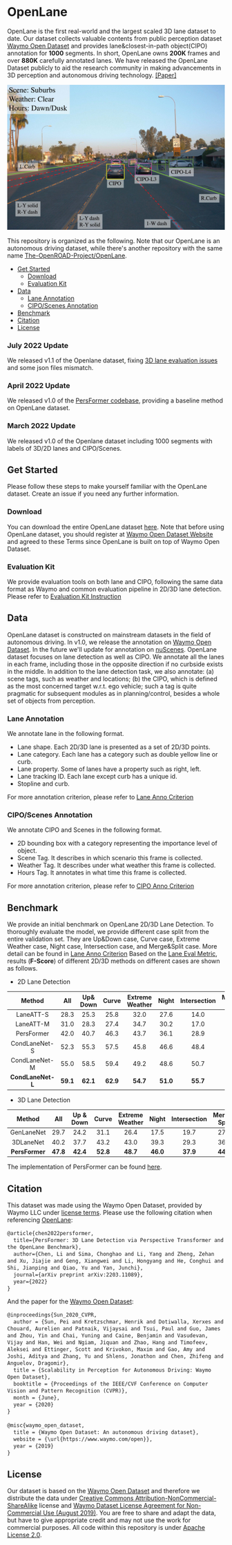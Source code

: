 # OpenLane
OpenLane is the first real-world and the largest scaled 3D lane dataset to date. Our dataset collects valuable contents from public perception dataset [Waymo Open Dataset](https://waymo.com/open/data/perception/) and provides lane&closest-in-path object(CIPO) annotation for **1000** segments. In short, OpenLane owns **200K** frames and over **880K** carefully annotated lanes. We have released the OpenLane Dataset publicly to aid the research community in making advancements in 3D perception and autonomous driving technology.  [[Paper]](https://arxiv.org/abs/2203.11089)

![](imgs/overview.jpg) 

This repository is organized as the following. Note that our OpenLane is an autonomous driving dataset, while there's another repository with the same name [The-OpenROAD-Project/OpenLane](https://github.com/The-OpenROAD-Project/OpenLane). 
- [Get Started](#get-started)
  - [Download](#download)
  - [Evaluation Kit](#evaluation-kit)
- [Data](#data)
  - [Lane Annotation](#lane-annotation)
  - [CIPO/Scenes Annotation](#ciposcenes-annotation)
- [Benchmark](#benchmark)
- [Citation](#citation)
- [License](#license)

### July 2022 Update
We released v1.1 of the Openlane dataset, fixing [3D lane evaluation issues](https://github.com/OpenPerceptionX/OpenLane/issues/15) and some json files mismatch.

### April 2022 Update
We released v1.0 of the [PersFormer codebase](https://github.com/OpenPerceptionX/PersFormer_3DLane), providing a baseline method on OpenLane dataset.

### March 2022 Update
We released v1.0 of the Openlane dataset including 1000 segments with labels of 3D/2D lanes and CIPO/Scenes.
  
## Get Started
Please follow these steps to make yourself familiar with the OpenLane dataset. Create an issue if you need any further information.
### Download
You can download the entire OpenLane dataset [here](data/README.md). Note that before using OpenLane dataset, you should register at [Waymo Open Dataset Website](waymo.com/open) and agreed to these Terms since OpenLane is built on top of Waymo Open Dataset.

### Evaluation Kit
We provide evaluation tools on both lane and CIPO, following the same data format as Waymo and common evaluation pipeline in 2D/3D lane detection. Please refer to [Evaluation Kit Instruction](eval/README.md)
  
## Data
OpenLane dataset is constructed on mainstream datasets in the field of autonomous driving. In v1.0, we release the annotation on [Waymo Open Dataset](https://waymo.com/open/data/perception/). In the future we'll update for annotation on [nuScenes](https://www.nuscenes.org/nuscenes). 
OpenLane dataset focuses on lane detection as well as CIPO. We annotate all the lanes in each frame, including those in the opposite direction if no curbside exists in the middle. In addition to the lane detection task, we also annotate: (a) scene tags, such as weather and locations; (b) the CIPO, which is defined as the most concerned target w.r.t. ego vehicle; such a tag is quite pragmatic for subsequent modules as in planning/control, besides a whole set of objects from perception.

### Lane Annotation
We annotate lane in the following format.
- Lane shape. Each 2D/3D lane is presented as a set of 2D/3D points.
- Lane category. Each lane has a category such as double yellow line or curb.
- Lane property. Some of lanes have a property such as right, left.
- Lane tracking ID. Each lane except curb has a unique id. 
- Stopline and curb.

For more annotation criterion, please refer to [Lane Anno Criterion](anno_criterion/Lane/README.md)

### CIPO/Scenes Annotation
We annotate CIPO and Scenes in the following format.
- 2D bounding box with a category representing the importance level of object. 
- Scene Tag. It describes in which scenario this frame is collected.
- Weather Tag. It describes under what weather this frame is collected.
- Hours Tag. It annotates in what time this frame is collected.

For more annotation criterion, please refer to [CIPO Anno Criterion](anno_criterion/CIPO/README.md)
  
## Benchmark  
We provide an initial benchmark on OpenLane 2D/3D Lane Detection. To thoroughly evaluate the model, we provide different case split from the entire validation set. They are Up&Down case, Curve case, Extreme Weather case, Night case, Intersection case, and Merge&Split case. More detail can be found in [Lane Anno Criterion](anno_criterion/Lane/README.md)
Based on the [Lane Eval Metric](eval/LANE_evaluation/README.md), results (**F-Score**) of different 2D/3D methods on different cases are shown as follows. 
- 2D Lane Detection 
  
| Method     | All  | Up&<br>Down | Curve | Extreme<br>Weather | Night | Intersection | Merge&<br>Split |
| :----:     |:----:|:----:|:----:|:----:|:----:|:----:|:----:|
| LaneATT-S  | 28.3 | 25.3 | 25.8 | 32.0 | 27.6 | 14.0 | 24.3 | 
| LaneATT-M  | 31.0 | 28.3 | 27.4 | 34.7 | 30.2 | 17.0 | 26.5 | 
| PersFormer | 42.0 | 40.7 | 46.3 | 43.7 | 36.1 | 28.9 | 41.2 |  
| CondLaneNet-S | 52.3 | 55.3 | 57.5 | 45.8 | 46.6 | 48.4 | 45.5 | 
| CondLaneNet-M | 55.0 | 58.5 | 59.4 | 49.2 | 48.6 | 50.7 | 47.8 | 
|**CondLaneNet-L**|**59.1**|**62.1**|**62.9**|**54.7**|**51.0**|**55.7**|**52.3**|  

- 3D Lane Detection  
  
| Method     | All  | Up &<br>Down | Curve | Extreme<br>Weather | Night | Intersection | Merge&<br>Split |  
| :----:     |:----:|:----:|:----:|:----:|:----:|:----:|:----:|  
| GenLaneNet | 29.7 | 24.2 | 31.1 | 26.4 | 17.5 | 19.7 | 27.4 |  
| 3DLaneNet  | 40.2 | 37.7 | 43.2 | 43.0 | 39.3 | 29.3 | 36.5 |  
|**PersFormer**|**47.8**|**42.4**|**52.8**|**48.7**|**46.0**|**37.9**|**44.6**|  

The implementation of PersFormer can be found [here](https://github.com/OpenPerceptionX/PersFormer_3DLane).

## Citation
This dataset was made using the Waymo Open Dataset, provided by Waymo LLC under [license terms](waymo.com/open). 
Please use the following citation when referencing [OpenLane](https://arxiv.org/abs/2203.11089):

    @article{chen2022persformer,
      title={PersFormer: 3D Lane Detection via Perspective Transformer and the OpenLane Benchmark},
      author={Chen, Li and Sima, Chonghao and Li, Yang and Zheng, Zehan and Xu, Jiajie and Geng, Xiangwei and Li, Hongyang and He, Conghui and Shi, Jianping and Qiao, Yu and Yan, Junchi},
      journal={arXiv preprint arXiv:2203.11089},
      year={2022}
    }
And the paper for the [Waymo Open Dataset](https://waymo.com/open/data/perception/):

    @inproceedings{Sun_2020_CVPR, 
      author = {Sun, Pei and Kretzschmar, Henrik and Dotiwalla, Xerxes and Chouard, Aurelien and Patnaik, Vijaysai and Tsui, Paul and Guo, James and Zhou, Yin and Chai, Yuning and Caine, Benjamin and Vasudevan, Vijay and Han, Wei and Ngiam, Jiquan and Zhao, Hang and Timofeev, Aleksei and Ettinger, Scott and Krivokon, Maxim and Gao, Amy and Joshi, Aditya and Zhang, Yu and Shlens, Jonathon and Chen, Zhifeng and Anguelov, Dragomir}, 
      title = {Scalability in Perception for Autonomous Driving: Waymo Open Dataset}, 
      booktitle = {Proceedings of the IEEE/CVF Conference on Computer Vision and Pattern Recognition (CVPR)}, 
      month = {June}, 
      year = {2020}
    }
    
    @misc{waymo_open_dataset, 
      title = {Waymo Open Dataset: An autonomous driving dataset}, 
      website = {\url{https://www.waymo.com/open}}, 
      year = {2019} 
    }
## License
Our dataset is based on the [Waymo Open Dataset](https://waymo.com/open/data/perception/) and therefore we distribute the data under [Creative Commons Attribution-NonCommercial-ShareAlike](https://creativecommons.org/licenses/by-nc-sa/4.0/) license and [Waymo Dataset License Agreement for Non-Commercial Use (August 2019)](https://waymo.com/open/terms/). You are free to share and adapt the data, but have to give appropriate credit and may not use the work for commercial purposes.
All code within this repository is under [Apache License 2.0](https://www.apache.org/licenses/LICENSE-2.0).
